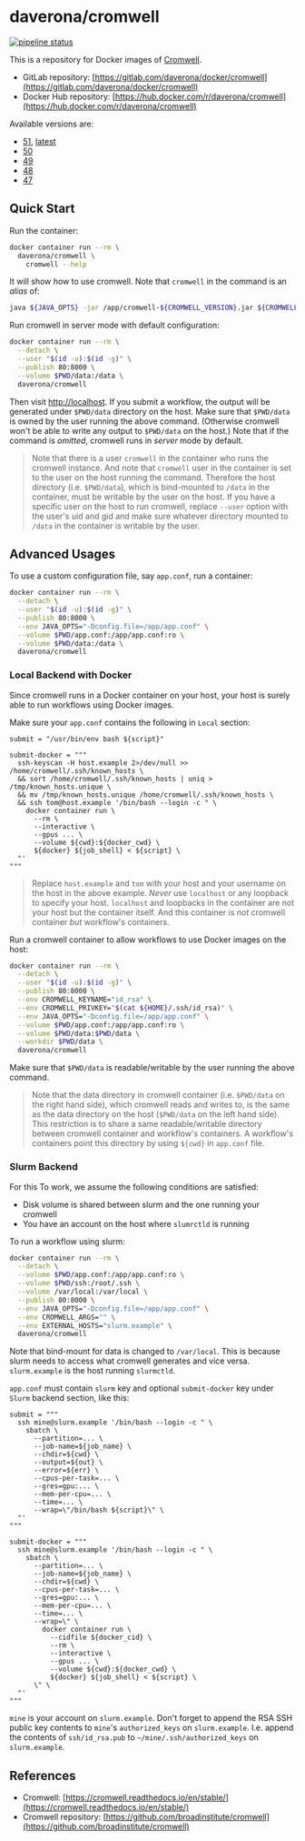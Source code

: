 # daverona/cromwell

[![pipeline status](https://gitlab.com/daverona/docker/cromwell/badges/master/pipeline.svg)](https://gitlab.com/daverona/docker/cromwell/commits/master)

This is a repository for Docker images of [Cromwell](https://github.com/broadinstitute/cromwell).

* GitLab repository: [https://gitlab.com/daverona/docker/cromwell](https://gitlab.com/daverona/docker/cromwell)
* Docker Hub repository: [https://hub.docker.com/r/daverona/cromwell](https://hub.docker.com/r/daverona/cromwell)

Available versions are:

* [51](https://gitlab.com/daverona/docker/cromwell/-/blob/51/Dockerfile), [latest](https://gitlab.com/daverona/docker/cromwell/-/blob/51/Dockerfile)
* [50](https://gitlab.com/daverona/docker/cromwell/-/blob/50/Dockerfile)
* [49](https://gitlab.com/daverona/docker/cromwell/-/blob/49/Dockerfile)
* [48](https://gitlab.com/daverona/docker/cromwell/-/blob/48/Dockerfile)
* [47](https://gitlab.com/daverona/docker/cromwell/-/blob/47/Dockerfile)

## Quick Start

Run the container:

```bash
docker container run --rm \
  daverona/cromwell \
    cromwell --help
```

It will show how to use cromwell. Note that `cromwell` in the command is an *alias* of:

```bash
java ${JAVA_OPTS} -jar /app/cromwell-${CROMWELL_VERSION}.jar ${CROMWELL_ARGS}
```

Run cromwell in server mode with default configuration:

```bash
docker container run --rm \
  --detach \
  --user "$(id -u):$(id -g)" \
  --publish 80:8000 \
  --volume $PWD/data:/data \
  daverona/cromwell
```

Then visit [http://localhost](http://localhost).
If you submit a workflow, the output will be generated under `$PWD/data` directory on the host.
Make sure that `$PWD/data` is owned by the user running the above command.
(Otherwise cromwell won't be able to write any output to `$PWD/data` on the host.)
Note that if the command is *omitted*, cromwell runs in *server* mode by default.

> Note that there is a user `cromwell` in the container who runs the cromwell instance.
> And note that `cromwell` user in the container is set to the user on the host running the command.
> Therefore the host directory (i.e. `$PWD/data`), which is bind-mounted to `/data` in the container,
> must be writable by the user on the host.
> If you have a specific user on the host to run cromwell, 
> replace `--user` option with the user's uid and gid
> and make sure whatever directory mounted to `/data` in the container is writable by the user.

## Advanced Usages

To use a custom configuration file, say `app.conf`, run a container:

```bash
docker container run --rm \
  --detach \
  --user "$(id -u):$(id -g)" \
  --publish 80:8000 \
  --env JAVA_OPTS="-Dconfig.file=/app/app.conf" \
  --volume $PWD/app.conf:/app/app.conf:ro \
  --volume $PWD/data:/data \
  daverona/cromwell
```

### Local Backend with Docker

Since cromwell runs in a Docker container on your host, your host
is surely able to run workflows using Docker images.

Make sure your `app.conf` contains the following in `Local` section:

```hocon
submit = "/usr/bin/env bash ${script}"

submit-docker = """
  ssh-keyscan -H host.example 2>/dev/null >> /home/cromwell/.ssh/known_hosts \
  && sort /home/cromwell/.ssh/known_hosts | uniq > /tmp/known_hosts.unique \
  && mv /tmp/known_hosts.unique /home/cromwell/.ssh/known_hosts \
  && ssh tom@host.example '/bin/bash --login -c " \
    docker container run \
      --rm \
      --interactive \
      --gpus ... \
      --volume ${cwd}:${docker_cwd} \
      ${docker} ${job_shell} < ${script} \
  "'
"""
```

> Replace `host.example` and `tom` with your host and your username on the host 
> in the above example. *Never* use `localhost` or any loopback to specify 
> your host. `localhost` and loopbacks in the container are not your host but 
> the container itself. And this container is *not* cromwell container *but* 
> workflow's containers.

Run a cromwell container to allow workflows to use Docker images on the host:

```bash
docker container run --rm \
  --detach \
  --user "$(id -u):$(id -g)" \
  --publish 80:8000 \
  --env CROMWELL_KEYNAME="id_rsa" \
  --env CROMWELL_PRIVKEY="$(cat ${HOME}/.ssh/id_rsa)" \
  --env JAVA_OPTS="-Dconfig.file=/app/app.conf" \
  --volume $PWD/app.conf:/app/app.conf:ro \
  --volume $PWD/data:$PWD/data \
  --workdir $PWD/data \
  daverona/cromwell
```

Make sure that `$PWD/data` is readable/writable by the user running the above command.

> Note that the data directory in cromwell container (i.e. `$PWD/data` on the right hand side), 
> which cromwell reads and writes to, is the same as the data directory on the host (`$PWD/data` on the left hand side). 
> This restriction is to share a same readable/writable directory between cromwell container and workflow's containers.
> A workflow's containers point this directory by using `${cwd}` in `app.conf` file.

### Slurm Backend

For this To work, we assume the following conditions are satisfied:

* Disk volume is shared between slurm and the one running your cromwell
* You have an account on the host where `slumrctld` is running

To run a workflow using slurm:

```bash
docker container run --rm \
  --detach \
  --volume $PWD/app.conf:/app/app.conf:ro \
  --volume $PWD/ssh:/root/.ssh \
  --volume /var/local:/var/local \
  --publish 80:8000 \
  --env JAVA_OPTS="-Dconfig.file=/app/app.conf" \
  --env CROMWELL_ARGS="" \
  --env EXTERNAL_HOSTS="slurm.example" \
  daverona/cromwell
```

Note that bind-mount for data is changed to `/var/local`. This is because
slurm needs to access what cromwell generates and vice versa. 
`slurm.example` is the host running `slurmctld`.

`app.conf` must contain `slurm` key and optional `submit-docker` key under `Slurm` backend section,
like this:

```hocon
submit = """
  ssh mine@slurm.example '/bin/bash --login -c " \
    sbatch \
      --partition=... \
      --job-name=${job_name} \
      --chdir=${cwd} \
      --output=${out} \
      --error=${err} \
      --cpus-per-task=... \
      --gres=gpu:... \
      --mem-per-cpu=... \
      --time=... \
      --wrap=\"/bin/bash ${script}\" \
  "'
"""

submit-docker = """
  ssh mine@slurm.example '/bin/bash --login -c " \
    sbatch \
      --partition=... \
      --job-name=${job_name} \
      --chdir=${cwd} \
      --cpus-per-task=... \
      --gres=gpu:... \
      --mem-per-cpu=... \
      --time=... \
      --wrap=\" \
        docker container run \
          --cidfile ${docker_cid} \
          --rm \
          --interactive \
          --gpus ... \
          --volume ${cwd}:${docker_cwd} \
          ${docker} ${job_shell} < ${script} \
      \" \
  "'
"""
```

`mine` is your account on `slurm.example`. Don't forget to 
append the RSA SSH public key contents to `mine`'s `authorized_keys` on `slurm.example`.
I.e. append the contents of `ssh/id_rsa.pub` to `~/mine/.ssh/authorized_keys` on `slurm.example`.

## References

* Cromwell: [https://cromwell.readthedocs.io/en/stable/](https://cromwell.readthedocs.io/en/stable/)
* Cromwell repository: [https://github.com/broadinstitute/cromwell](https://github.com/broadinstitute/cromwell)
